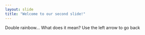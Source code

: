 ```yaml
---
layout: slide
title: "Welcome to our second slide!"
---
```

Double rainbow... What does it mean?
Use the left arrow to go back
